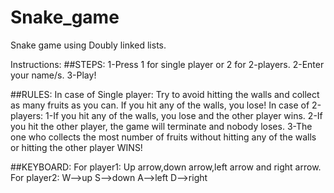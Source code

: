 # Snake_game
Snake game using Doubly linked lists.

Instructions:
##STEPS:
1-Press 1 for single player or 2 for 2-players.
2-Enter your name/s.
3-Play!

##RULES:
In case of Single player: Try to avoid hitting the walls and collect as many fruits as you can. If you hit any of the walls, you lose!
In case of 2-players: 
1-If you hit any of the walls, you lose and the other player wins.
2-If you hit the other player, the game will terminate and nobody loses.
3-The one who collects the most number of fruits without hitting any of the walls or hitting the other player WINS! 

##KEYBOARD:
For player1:
Up arrow,down arrow,left arrow and right arrow.
For player2:
W-->up
S-->down
A-->left
D-->right
